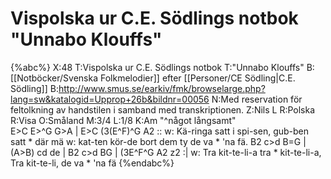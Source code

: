 # Vispolska ur C.E. Södlings notbok "Unnabo Klouffs"

{%abc%}
X:48
T:Vispolska ur C.E. Södlings notbok
T:"Unnabo Klouffs"
B:[[Notböcker/Svenska Folkmelodier]] efter [[Personer/CE Södling|C.E. Södling]]
B:http://www.smus.se/earkiv/fmk/browselarge.php?lang=sw&katalogid=Upprop+26b&bildnr=00056
N:Med reservation för feltolkning av handstilen i samband med transkriptionen.
Z:Nils L
R:Polska
R:Visa
O:Småland
M:3/4
L:1/8
K:Am
"^något långsamt" \
E>C E>^G G>A | E>C (3(E^F)^G A2 :: 
w: Kä-ringa satt i spi-sen, gub-ben satt * där mä 
w: kat-ten kör-de bort dem ty de va * 'na fä.
B2 c>d B=G | (A>B) cd de | B2 c>d BG | (3E^F^G A2 z2 :|
w: Tra kit-te-li-a tra * kit-te-li-a, Tra kit-te-li, de va * 'na fä
{%endabc%}
